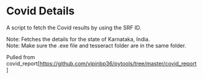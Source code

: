 # Covid Details

A script to fetch the Covid results by using the SRF ID.

Note: Fetches the details for the state of Karnataka, India. <br>
Note: Make sure the .exe file and tesseract folder are in the same folder.

Pulled from covid_report[https://github.com/vipinbp36/pytools/tree/master/covid_report]
